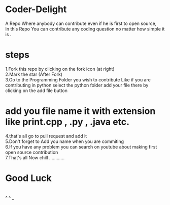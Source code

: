 # Coder-Delight 
A Repo Where anybody can contribute even if he is first to open source, <br>
In this Repo You can contribute any coding question no matter how simple it is . 
<br>
# steps
1.Fork this repo by clicking on the fork icon (at right)<br>
2.Mark the star (After Fork)<br>
3.Go to the Programming Folder you wish to contribute Like if you are contributing in python select the python folder
    add your file there by clicking on the add file button <br>
# add you file name it with extension like print.cpp , .py , .java etc. 
4.that's all go to pull request and add it <br>
5.Don't forget to Add you name when you are commiting <br> 
6.If you have any problem you can search on youtube about making first open source contribution <br>
7.That's all Now chill ............ 
# Good Luck
<br>
                                          ^       ^
                                              _                                              
